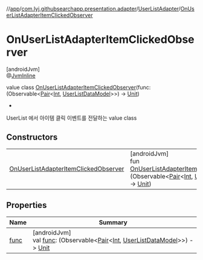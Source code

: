 //[app](../../../../index.md)/[com.lyj.githubsearchapp.presentation.adapter](../../index.md)/[UserListAdapter](../index.md)/[OnUserListAdapterItemClickedObserver](index.md)

# OnUserListAdapterItemClickedObserver

[androidJvm]\
@[JvmInline](https://kotlinlang.org/api/latest/jvm/stdlib/kotlin.jvm/-jvm-inline/index.html)

value class [OnUserListAdapterItemClickedObserver](index.md)(func: (Observable&lt;[Pair](https://kotlinlang.org/api/latest/jvm/stdlib/kotlin/-pair/index.html)&lt;[Int](https://kotlinlang.org/api/latest/jvm/stdlib/kotlin/-int/index.html), [UserListDataModel](../../-user-list-data-model/index.md)&gt;&gt;) -&gt; [Unit](https://kotlinlang.org/api/latest/jvm/stdlib/kotlin/-unit/index.html))

<ul><li></li></ul>

UserList 에서 아이템 클릭 이벤트를 전달하는 value class

## Constructors

| | |
|---|---|
| [OnUserListAdapterItemClickedObserver](-on-user-list-adapter-item-clicked-observer.md) | [androidJvm]<br>fun [OnUserListAdapterItemClickedObserver](-on-user-list-adapter-item-clicked-observer.md)(func: (Observable&lt;[Pair](https://kotlinlang.org/api/latest/jvm/stdlib/kotlin/-pair/index.html)&lt;[Int](https://kotlinlang.org/api/latest/jvm/stdlib/kotlin/-int/index.html), [UserListDataModel](../../-user-list-data-model/index.md)&gt;&gt;) -&gt; [Unit](https://kotlinlang.org/api/latest/jvm/stdlib/kotlin/-unit/index.html)) |

## Properties

| Name | Summary |
|---|---|
| [func](func.md) | [androidJvm]<br>val [func](func.md): (Observable&lt;[Pair](https://kotlinlang.org/api/latest/jvm/stdlib/kotlin/-pair/index.html)&lt;[Int](https://kotlinlang.org/api/latest/jvm/stdlib/kotlin/-int/index.html), [UserListDataModel](../../-user-list-data-model/index.md)&gt;&gt;) -&gt; [Unit](https://kotlinlang.org/api/latest/jvm/stdlib/kotlin/-unit/index.html) |
